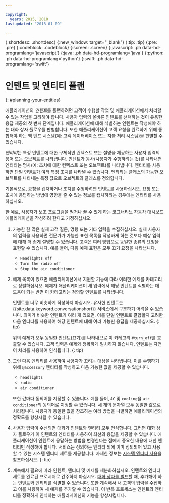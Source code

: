 ```yaml
---

copyright:
  years: 2015, 2018
lastupdated: "2018-01-09"

---
```


{:shortdesc: .shortdesc}
{:new_window: target="_blank"}
{:tip: .tip}
{:pre: .pre}
{:codeblock: .codeblock}
{:screen: .screen}
{:javascript: .ph data-hd-programlang='javascript'}
{:java: .ph data-hd-programlang='java'}
{:python: .ph data-hd-programlang='python'}
{:swift: .ph data-hd-programlang='swift'}

# 인텐트 및 엔티티 플랜
{: #planning-your-entities}

애플리케이션의 *인텐트*를 플랜하려면 고객이 수행할 작업 및 애플리케이션에서 처리할 수 있는 작업을 고려해야 합니다. 사용자 입력의 올바른 인텐트를 선택하는 것이 유용한 응답 제공의 첫 번째 단계입니다. 애플리케이션에 대해 식별하는 인텐트는 작성해야 하는 대화 상자 플로우를 판별합니다. 또한 애플리케이션이 고객 요청을 완료하기 위해 통합해야 하는 백 엔드 시스템(예: 고객 데이터베이스 또는 지불 처리 시스템)을 판별할 수 있습니다.

*엔티티*는 특정 인텐트에 대한 구체적인 컨텍스트 또는 설명을 제공하는 사용자 입력의 용어 또는 오브젝트를 나타냅니다. 인텐트가 동사(사용자가 수행하려는 것)를 나타내면 엔티티는 명사(예: 조치에 대한 컨텍스트 또는 오브젝트)를 나타냅니다. 엔티티를 사용하면 단일 인텐트가 여러 특정 조치를 나타낼 수 있습니다. 엔티티는 클래스의 가능한 오브젝트를 나타내는 특정 값으로 오브젝트의 클래스를 정의합니다.

기본적으로, 요청을 캡처하거나 조치를 수행하려면 인텐트를 사용하십시오. 요청 또는 조치에 응답하는 방법에 영향을 줄 수 있는 정보를 캡처하려는 경우에는 엔티티를 사용하십시오.

한 예로, 사용자가 보조 프로그램을 켜거나 끌 수 있게 하는 코그너티브 자동차 대시보드 애플리케이션을 작성하려 한다고 가정하십시오.

1.  가능한 한 많은 실제 고객 질문, 명령 또는 기타 입력을 수집하십시오. 실제 사용자의 입력을 사용하면 전문가가 가능한 표현 목록을 작성하게 하는 것보다 예상 입력에 대해 더 쉽게 설명할 수 있습니다. 고객은 여러 방법으로 동일한 종류의 요청을 표현할 수 있습니다. 예를 들어, 다음 예제 표현은 모두 끄기 요청을 나타냅니다.

    - `Headlights off`
    - `Turn the radio off`
    - `Stop the air conditioner`

1.  예제 목록이 있으면 애플리케이션에서 지원할 기능에 따라 이러한 예제를 카테고리로 정렬하십시오. 예제가 애플리케이션이 새 입력에서 해당 인텐트를 식별하는 데 도움이 되는 반면 이 카테고리는 정의할 인텐트를 나타냅니다.

    인텐트를 너무 비슷하게 작성하지 마십시오. 유사한 인텐트는 {{site.data.keyword.conversationshort}} 서비스에서 구분하기 어려울 수 있습니다. 의미가 비슷한 인텐트가 여러 개 있으면, 이를 단일 인텐트로 결합할지 고려한 다음 엔티티를 사용하여 해당 인텐트에 대해 여러 가능한 응답을 제공하십시오.
    {: tip}

    위의 예제가 모두 동일한 인텐트(끄기)를 나타내므로 이 카테고리 `#turn_off`를 호출할 수 있습니다. 고객 입력은 예제와 정확하게 일치하지 않습니다. 인텐트는 자연어 처리를 사용하여 인식됩니다.
    {: tip}

1.  그런 다음 엔티티를 사용하여 사용자가 끄려는 대상을 나타냅니다. 이를 수행하기 위해 `@accessory` 엔티티를 작성하고 다음 가능한 값을 제공할 수 있습니다.

    - `headlights`
    - `radio`
    - `air conditioner`

    또한 값마다 동의어를 지정할 수 있습니다. 예를 들어, `AC` 및 `cooling`을 `air conditioner`의 동의어로 지정할 수 있습니다. 세 개의 문자열 모두 동일한 값으로 처리됩니다. 사용자가 동일한 값을 참조하는 여러 방법을 나열하면 애플리케이션의 정확도를 향상시킬 수 있습니다.
1.  사용자 입력이 수신되면 대화가 인텐트와 엔티티 모두 인식합니다. 그러면 대화 상자 플로우가 이 인텐트와 엔티티를 사용하여 최선의 응답을 제공할 수 있습니다. 애플리케이션이 인텐트에 응답하는 방법을 변경한다는 점에서 중요한 내용에 대한 엔티티만 작성해야 합니다.
    서비스는 정의하는 엔티티 외에 이미 정의되어 있고 사용할 수 있는 시스템 엔티티 세트를 제공합니다. 자세한 정보는 [시스템 엔티티 사용](entities.html#enable_system_entities)을 참조하십시오.
    {: tip}

1.  계속해서 필요에 따라 인텐트, 엔티티 및 예제를 세분화하십시오. 인텐트와 엔티티 세트를 완료된 프로시저로 간주하지 마십시오. [대화 상자를 빌드](dialog-build.html)할 때, 추가해야 하는 인텐트와 엔티티를 식별할 수 있습니다. 또한 계속해서 새 고객의 입력을 수집하고 이를 사용하여 새 예제를 추가할 수 있습니다. 이 반복 프로세스는 인텐트와 엔티티를 정확하게 인식하는 애플리케이션의 기능을 향상시킵니다.
